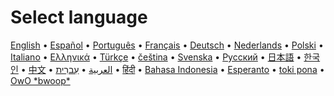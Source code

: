 <h1 class="coolheader">Select language</h1>

[English](https://anarchomedia.github.io/AnarchoPedia/Main_Page) • [Español](https://anarchomedia.github.io/AnarchoPedia/es/Main_Page) • [Português](https://anarchomedia.github.io/AnarchoPedia/pt/Main_Page) • [Français](https://anarchomedia.github.io/AnarchoPedia/fr/Main_Page) • [Deutsch](https://anarchomedia.github.io/AnarchoPedia/de/Main_Page) • [Nederlands](https://anarchomedia.github.io/AnarchoPedia/nl/Main_Page) • [Polski](https://anarchomedia.github.io/AnarchoPedia/pl/Main_Page) • [Italiano](https://anarchomedia.github.io/AnarchoPedia/it/Main_Page) • [Ελληνικά](https://anarchomedia.github.io/AnarchoPedia/el/Main_Page) • [Türkçe](https://anarchomedia.github.io/AnarchoPedia/tr/Main_Page) • [čeština](https://anarchomedia.github.io/AnarchoPedia/cs/Main_Page) • [Svenska](https://anarchomedia.github.io/AnarchoPedia/sv/Main_Page) • [Русский](https://anarchomedia.github.io/AnarchoPedia/ru/Main_Page) • [日本語](https://anarchomedia.github.io/AnarchoPedia/ja/Main_Page) • [한국인](https://anarchomedia.github.io/AnarchoPedia/ko/Main_Page) • [中文](https://anarchomedia.github.io/AnarchoPedia/zh/Main_Page) • [العربية](https://anarchomedia.github.io/AnarchoPedia/ar/Main_Page) • [עִברִית](https://anarchomedia.github.io/AnarchoPedia/he/Main_Page) • [हिंदी](https://anarchomedia.github.io/AnarchoPedia/hi/Main_Page) • [Bahasa Indonesia](https://anarchomedia.github.io/AnarchoPedia/id/Main_Page) • [Esperanto](https://anarchomedia.github.io/AnarchoPedia/eo/Main_Page) • [toki pona](https://anarchomedia.github.io/AnarchoPedia/tok/Main_Page) • [OwO \*bwoop\*](https://anarchomedia.github.io/AnarchoPedia/tok/Main_Page) 


